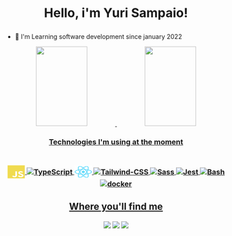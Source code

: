 <h1 align = center>
  
  <p>Hello, i'm Yuri Sampaio!</p>
  
</h1>

- 🔭 I'm Learning software development since january 2022

<div style="display: inline_block" align="center">
  <a href="https://github.com/YuriSamp">
  <img height="180em" width="48%" src="https://github-readme-stats.vercel.app/api?username=YuriSamp&show_icons=true&theme=radical&include_all_commits=true&count_private=true&border_radius=30"/>
  <img height="180em" width="48%"  src="https://github-readme-stats.vercel.app/api/top-langs/?username=YuriSamp&layout=compact&langs_count=7&theme=radical&border_radius=30"/>
</div>
  <h3 align='center'>Technologies I'm using at the moment<h3>
<div style="display: inline_block" align=center><br>
  <img align="center" alt="Js" height="30" width="40" src="https://raw.githubusercontent.com/devicons/devicon/master/icons/javascript/javascript-plain.svg">
  <img align="center" alt="TypeScript" height="30" width="40" src="https://cdn.jsdelivr.net/gh/devicons/devicon/icons/typescript/typescript-original.svg" />
  <img align="center" alt="React" height="30" width="40" src="https://raw.githubusercontent.com/devicons/devicon/master/icons/react/react-original.svg">
  <img align="center" alt="Tailwind-CSS" height="30" width="40" src="https://cdn.jsdelivr.net/gh/devicons/devicon/icons/tailwindcss/tailwindcss-plain.svg" />
  <img align="center" alt="Sass" height="30" width="40" src="https://cdn.jsdelivr.net/gh/devicons/devicon/icons/sass/sass-original.svg" />
  <img align="center" alt="Jest" height="30" width="40" src="https://cdn.jsdelivr.net/gh/devicons/devicon/icons/jest/jest-plain.svg" />
  <img align="center" alt="Bash" height="30" width="40" src="https://cdn.jsdelivr.net/gh/devicons/devicon/icons/bash/bash-original.svg" />
  <img align="center" alt="docker" height="40" width="50" src="https://cdn.jsdelivr.net/gh/devicons/devicon/icons/docker/docker-original.svg" />
</div>

## <p align="center">Where you'll find me</p>
<div align="center">
  <a href = "https://twitter.com/Yuri_Sampa"><img src=https://img.shields.io/badge/Twitter-1DA1F2?style=for-the-badge&logo=twitter&logoColor=white
   target="_blank"></a>
  <a href = "mailto:yurisamp123@gmail.com"><img src="https://img.shields.io/badge/-Gmail-%23333?style=for-the-badge&logo=gmail&logoColor=white" target="_blank"></a>
  <a href="https://www.linkedin.com/in/yurisamp/" target="_blank"><img src="https://img.shields.io/badge/-LinkedIn-%230077B5?style=for-the-badge&logo=linkedin&logoColor=white" target="_blank"></a> 
</div>
